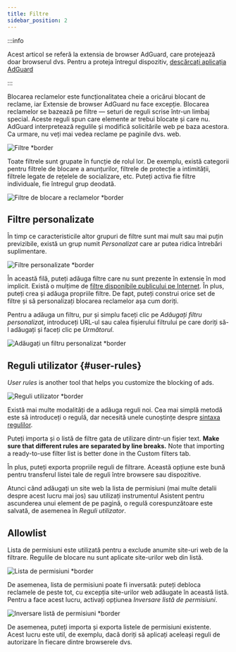 ```yaml
---
title: Filtre
sidebar_position: 2
---
```


:::info

Acest articol se referă la extensia de browser AdGuard, care protejează doar browserul dvs. Pentru a proteja întregul dispozitiv, [descărcați aplicația AdGuard](https://agrd.io/download-kb-adblock)

:::

Blocarea reclamelor este funcționalitatea cheie a oricărui blocant de reclame, iar Extensie de browser AdGuard nu face excepție. Blocarea reclamelor se bazează pe filtre — seturi de reguli scrise într-un limbaj special. Aceste reguli spun care elemente ar trebui blocate și care nu. AdGuard interpretează regulile și modifică solicitările web pe baza acestora. Ca urmare, nu veți mai vedea reclame pe paginile dvs. web.

![Filtre \*border](https://cdn.adtidy.org/content/Kb/ad_blocker/browser_extension/ad_blocker_browser_extension_filters.png)

Toate filtrele sunt grupate în funcție de rolul lor. De exemplu, există categorii pentru filtrele de blocare a anunțurilor, filtrele de protecție a intimității, filtrele legate de rețelele de socializare, etc. Puteți activa fie filtre individuale, fie întregul grup deodată.

![Filtre de blocare a reclamelor \*border](https://cdn.adtidy.org/content/Kb/ad_blocker/browser_extension/ad_blocker_browser_extension_filters1.png)

## Filtre personalizate

În timp ce caracteristicile altor grupuri de filtre sunt mai mult sau mai puțin previzibile, există un grup numit _Personalizat_ care ar putea ridica întrebări suplimentare.

![Filtre personalizate \*border](https://cdn.adtidy.org/content/Kb/ad_blocker/browser_extension/ad_blocker_browser_extension_custom_filters.png)

În această filă, puteți adăuga filtre care nu sunt prezente în extensie în mod implicit. Există o mulțime de [filtre disponibile publicului pe Internet](https://filterlists.com). În plus, puteți crea și adăuga propriile filtre. De fapt, puteți construi orice set de filtre și să personalizați blocarea reclamelor așa cum doriți.

Pentru a adăuga un filtru, pur și simplu faceți clic pe _Adăugați filtru personalizat_, introduceți URL-ul sau calea fișierului filtrului pe care doriți să-l adăugați și faceți clic pe _Următorul_.

![Adăugați un filtru personalizat \*border](https://cdn.adtidy.org/content/Kb/ad_blocker/browser_extension/ad_blocker_browser_extension_custom_filters1.png)

## Reguli utilizator {#user-rules}

_User rules_ is another tool that helps you customize the blocking of ads.

![Reguli utilizator \*border](https://cdn.adtidy.org/content/Kb/ad_blocker/browser_extension/ad_blocker_browser_extension_user_rules.png)

Există mai multe modalități de a adăuga reguli noi. Cea mai simplă metodă este să introduceți o regulă, dar necesită unele cunoștințe despre [sintaxa regulilor](/general/ad-filtering/create-own-filters).

Puteți importa și o listă de filtre gata de utilizare dintr-un fișier text. **Make sure that different rules are separated by line breaks.** Note that importing a ready-to-use filter list is better done in the Custom filters tab.

În plus, puteți exporta propriile reguli de filtrare. Această opțiune este bună pentru transferul listei tale de reguli între browsere sau dispozitive.

Atunci când adăugați un site web la lista de permisiuni (mai multe detalii despre acest lucru mai jos) sau utilizați instrumentul Asistent pentru ascunderea unui element de pe pagină, o regulă corespunzătoare este salvată, de asemenea în _Reguli utilizator_.

## Allowlist

Lista de permisiuni este utilizată pentru a exclude anumite site-uri web de la filtrare. Regulile de blocare nu sunt aplicate site-urilor web din listă.

![Lista de permisiuni \*border](https://cdn.adtidy.org/content/Kb/ad_blocker/browser_extension/ad_blocker_browser_extension_allowlist.png)

De asemenea, lista de permisiuni poate fi inversată: puteți debloca reclamele de peste tot, cu excepția site-urilor web adăugate în această listă. Pentru a face acest lucru, activați opțiunea _Inversare listă de permisiuni_.

![Inversare listă de permisiuni \*border](https://cdn.adtidy.org/content/Kb/ad_blocker/browser_extension/ad_blocker_browser_extension_allowlist1.png)

De asemenea, puteți importa și exporta listele de permisiuni existente. Acest lucru este util, de exemplu, dacă doriți să aplicați aceleași reguli de autorizare în fiecare dintre browserele dvs.
